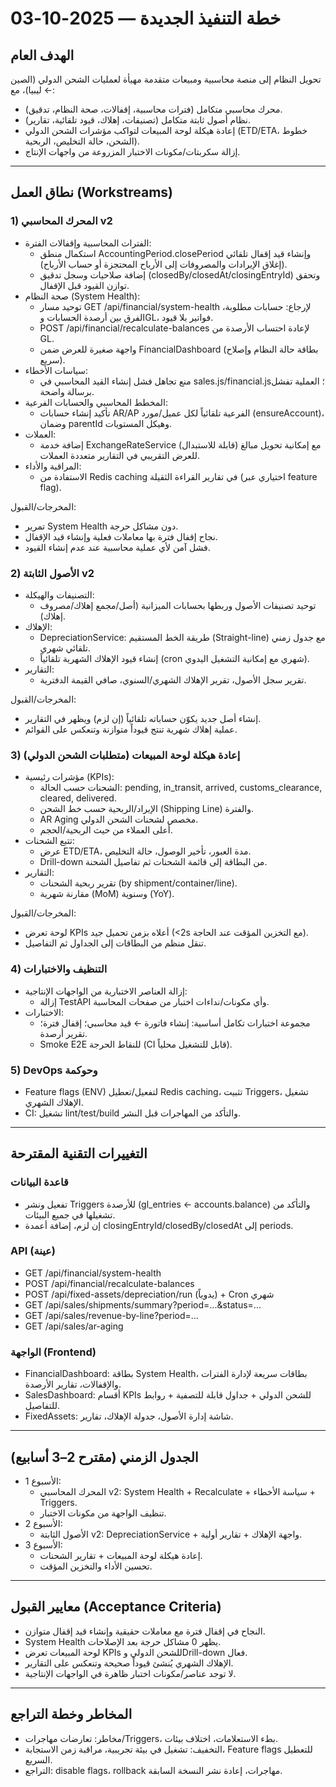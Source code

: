 # خطة التنفيذ الجديدة — 2025-10-03

## الهدف العام
تحويل النظام إلى منصة محاسبية ومبيعات متقدمة مهيأة لعمليات الشحن الدولي (الصين ← ليبيا)، مع:
- محرك محاسبي متكامل (فترات محاسبية، إقفالات، صحة النظام، تدقيق).
- نظام أصول ثابتة متكامل (تصنيفات، إهلاك، قيود تلقائية، تقارير).
- إعادة هيكلة لوحة المبيعات لتواكب مؤشرات الشحن الدولي (ETD/ETA، خطوط الشحن، حالة التخليص، الربحية).
- إزالة سكربتات/مكونات الاختبار المزروعة من واجهات الإنتاج.

---

## نطاق العمل (Workstreams)

### 1) المحرك المحاسبي v2
- الفترات المحاسبية وإقفالات الفترة:
  - استكمال منطق AccountingPeriod.closePeriod وإنشاء قيد إقفال تلقائي (إغلاق الإيرادات والمصروفات إلى الأرباح المحتجزة أو حساب الأرباح).
  - إضافة صلاحيات وسجل تدقيق (closedBy/closedAt/closingEntryId) وتحقق توازن القيود قبل الإقفال.
- صحة النظام (System Health):
  - توحيد مسار GET /api/financial/system-health لإرجاع: حسابات مطلوبة، الفرق بين أرصدة الحسابات وGL، فواتير بلا قيود.
  - POST /api/financial/recalculate-balances لإعادة احتساب الأرصدة من GL.
  - واجهة صغيرة للعرض ضمن FinancialDashboard (بطاقة حالة النظام وإصلاح سريع).
- سياسات الأخطاء:
  - منع تجاهل فشل إنشاء القيد المحاسبي في sales.js/financial.js؛ العملية تفشل برسالة واضحة.
- المخطط المحاسبي والحسابات الفرعية:
  - تأكيد إنشاء حسابات AR/AP الفرعية تلقائياً لكل عميل/مورد (ensureAccount)، وضمان parentId وهيكل المستويات.
- العملات:
  - إضافة خدمة ExchangeRateService (قابلة للاستبدال) مع إمكانية تحويل مبالغ للعرض التقريبي في التقارير متعددة العملات.
- المراقبة والأداء:
  - الاستفادة من Redis caching في تقارير القراءة الثقيلة (اختياري عبر feature flag).

المخرجات/القبول:
- تمرير System Health دون مشاكل حرجة.
- نجاح إقفال فترة بها معاملات فعلية وإنشاء قيد الإقفال.
- فشل آمن لأي عملية محاسبية عند عدم إنشاء القيود.


### 2) الأصول الثابتة v2
- التصنيفات والهيكلة:
  - توحيد تصنيفات الأصول وربطها بحسابات الميزانية (أصل/مجمع إهلاك/مصروف إهلاك).
- الإهلاك:
  - DepreciationService: طريقة الخط المستقيم (Straight-line) مع جدول زمني تلقائي شهري.
  - إنشاء قيود الإهلاك الشهرية تلقائياً (cron شهري مع إمكانية التشغيل اليدوي).
- التقارير:
  - تقرير سجل الأصول، تقرير الإهلاك الشهري/السنوي، صافي القيمة الدفترية.

المخرجات/القبول:
- إنشاء أصل جديد يكوّن حساباته تلقائياً (إن لزم) ويظهر في التقارير.
- عملية إهلاك شهرية تنتج قيوداً متوازنة وتنعكس على القوائم.


### 3) إعادة هيكلة لوحة المبيعات (متطلبات الشحن الدولي)
- مؤشرات رئيسية (KPIs):
  - الشحنات حسب الحالة: pending, in_transit, arrived, customs_clearance, cleared, delivered.
  - الإيراد/الربحية حسب خط الشحن (Shipping Line) والفترة.
  - AR Aging مخصص لشحنات الشحن الدولي.
  - أعلى العملاء من حيث الربحية/الحجم.
- تتبع الشحنات:
  - عرض ETD/ETA، مدة العبور، تأخير الوصول، حالة التخليص.
  - Drill-down من البطاقة إلى قائمة الشحنات ثم تفاصيل الشحنة.
- التقارير:
  - تقرير ربحية الشحنات (by shipment/container/line).
  - مقارنة شهرية (MoM) وسنوية (YoY).

المخرجات/القبول:
- لوحة تعرض KPIs أعلاه بزمن تحميل جيد (<2s مع التخزين المؤقت عند الحاجة).
- تنقل منظم من البطاقات إلى الجداول ثم التفاصيل.


### 4) التنظيف والاختبارات
- إزالة العناصر الاختبارية من الواجهات الإنتاجية:
  - إزالة TestAPI وأي مكونات/نداءات اختبار من صفحات المحاسبة.
- الاختبارات:
  - مجموعة اختبارات تكامل أساسية: إنشاء فاتورة ← قيد محاسبي؛ إقفال فترة؛ تقرير أرصدة.
  - Smoke E2E للنقاط الحرجة (CI قابل للتشغيل محلياً).


### 5) DevOps وحوكمة
- Feature flags (ENV) لتفعيل/تعطيل Redis caching، تثبيت Triggers، تشغيل الإهلاك الشهري.
- CI: تشغيل lint/test/build والتأكد من المهاجرات قبل النشر.

---

## التغييرات التقنية المقترحة

### قاعدة البيانات
- تفعيل ونشر Triggers للأرصدة (gl_entries ← accounts.balance) والتأكد من تشغيلها في جميع البيئات.
- إن لزم، إضافة أعمدة closingEntryId/closedBy/closedAt إلى periods.

### API (عينة)
- GET /api/financial/system-health
- POST /api/financial/recalculate-balances
- POST /api/fixed-assets/depreciation/run (يدوياً) + Cron شهري
- GET /api/sales/shipments/summary?period=...&status=...
- GET /api/sales/revenue-by-line?period=...
- GET /api/sales/ar-aging

### الواجهة (Frontend)
- FinancialDashboard: بطاقة System Health، بطاقات سريعة لإدارة الفترات والإقفالات، تقارير الأرصدة.
- SalesDashboard: أقسام KPIs للشحن الدولي + جداول قابلة للتصفية + روابط للتفاصيل.
- FixedAssets: شاشة إدارة الأصول، جدولة الإهلاك، تقارير.

---

## الجدول الزمني (مقترح 2–3 أسابيع)
- الأسبوع 1:
  - المحرك المحاسبي v2: System Health + Recalculate + سياسة الأخطاء + Triggers.
  - تنظيف الواجهة من مكونات الاختبار.
- الأسبوع 2:
  - الأصول الثابتة v2: DepreciationService + واجهة الإهلاك + تقارير أولية.
- الأسبوع 3:
  - إعادة هيكلة لوحة المبيعات + تقارير الشحنات.
  - تحسين الأداء والتخزين المؤقت.

---

## معايير القبول (Acceptance Criteria)
- النجاح في إقفال فترة مع معاملات حقيقية وإنشاء قيد إقفال متوازن.
- System Health يظهر 0 مشاكل حرجة بعد الإصلاحات.
- لوحة المبيعات تعرض KPIs للشحن الدولي وDrill-down فعال.
- الإهلاك الشهري يُنشئ قيوداً صحيحة وتنعكس على التقارير.
- لا توجد عناصر/مكونات اختبار ظاهرة في الواجهات الإنتاجية.

---

## المخاطر وخطة التراجع
- مخاطر: تعارضات مهاجرات/Triggers، بطء الاستعلامات، اختلاف بيئات.
- التخفيف: تشغيل في بيئة تجريبية، مراقبة زمن الاستجابة، Feature flags للتعطيل السريع.
- التراجع: disable flags، rollback مهاجرات، إعادة نشر النسخة السابقة.
